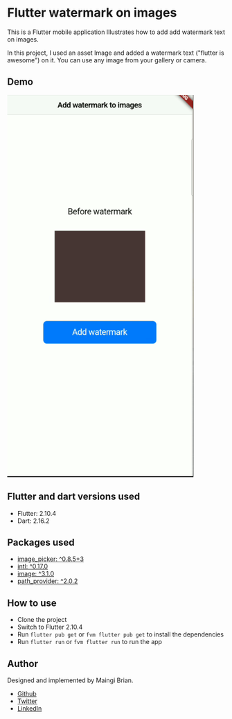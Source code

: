# Flutter watermark on images 
This is a Flutter mobile application Illustrates how to add add watermark text on images.

In this project, I used an asset Image and added a watermark text ("flutter is awesome") on it.
You can use any image from your gallery or camera.

## Demo
![Recorded demo gif](https://github.com/Brian1011/flutter_watermark_on_images/blob/main/assets/flutter_watermark_demo.gif)

## Flutter and dart versions used
- Flutter: 2.10.4
- Dart: 2.16.2

## Packages used
- [image_picker: ^0.8.5+3](https://pub.dev/packages/image_picker)
- [intl: ^0.17.0](https://pub.dev/packages/intl)
- [image: ^3.1.0](https://pub.dev/packages/image)
- [path_provider: ^2.0.2](https://pub.dev/packages/path_provider)

## How to use
- Clone the project
- Switch to Flutter 2.10.4
- Run `flutter pub get` or `fvm flutter pub get` to install the dependencies
- Run `flutter run` or `fvm flutter run` to run the app

## Author
Designed and implemented by Maingi Brian.

- [Github](https://github.com/Brian1011)
- [Twitter](https://twitter.com/brian_1011_dev)
- [LinkedIn](https://www.linkedin.com/in/brian-mutinda-366064163)